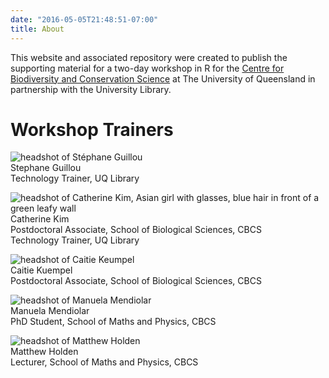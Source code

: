 ```yaml
---
date: "2016-05-05T21:48:51-07:00"
title: About
---
```


This website and associated repository were created to publish the supporting material for a two-day workshop in R for the [Centre for Biodiversity and Conservation Science](https://cbcs.centre.uq.edu.au/) at The University of Queensland in partnership with the University Library.

# Workshop Trainers
![headshot of Stéphane Guillou](/./about_files/stragu_pic.png)<br>
Stephane Guillou <br>
Technology Trainer, UQ Library <br>

![headshot of Catherine Kim, Asian girl with glasses, blue hair in front of a green leafy wall](/./about_files/ckim_pic.png)<br>
Catherine Kim <br>
Postdoctoral Associate, School of Biological Sciences, CBCS<br>
Technology Trainer, UQ Library <br>

![headshot of Caitie Keumpel](/./about_files/cdkeumpel_pic.png)<br>
Caitie Kuempel <br>
Postdoctoral Associate, School of Biological Sciences, CBCS <br>

![headshot of Manuela Mendiolar](/./about_files/manuela_pic.jpeg)<br>
Manuela Mendiolar <br>
PhD Student, School of Maths and Physics, CBCS <br>

![headshot of Matthew Holden](/./about_files/matt_pic.jpeg)<br>
Matthew Holden<br>
Lecturer, School of Maths and Physics, CBCS<br>